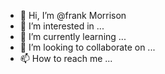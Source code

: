 - 👋 Hi, I’m @frank Morrison 
- 👀 I’m interested in ...
- 🌱 I’m currently learning ...
- 💞️ I’m looking to collaborate on ...
- 📫 How to reach me ...

<!---
frank Morrison is a ✨ special ✨ repository because its `README.md` (this file) appears on your GitHub profile.e.e.
You can click the Preview link to take a look at your changes.
--->
